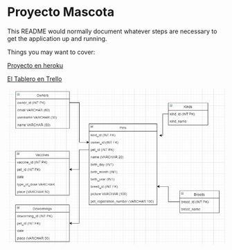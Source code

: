 # Proyecto Mascota

This README would normally document whatever steps are necessary to get the
application up and running.

Things you may want to cover:

[Proyecto en heroku](https://murmuring-cove-84007.herokuapp.com/)

[El Tablero en Trello](https://trello.com/b/4Y6UHFdG/ficha-mascota)


![alt text](/modelo_logico.jpg "Logo Modelo Lógico")

